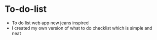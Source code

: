 # To-do-list
- To do list web app new jeans inspired 
- I created my own version of what to do checklist which is simple and neat

